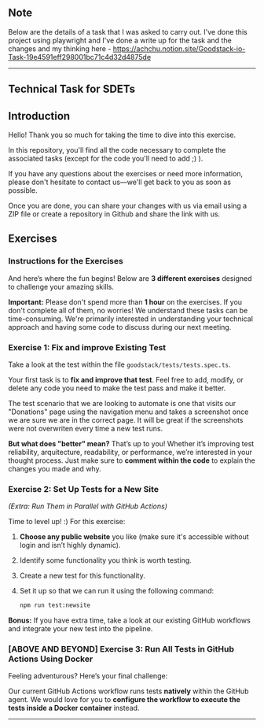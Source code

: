## Note

Below are the details of a task that I was asked to carry out. I've done this project using playwright and I've done a write up for the task and the changes and my thinking here - https://achchu.notion.site/Goodstack-io-Task-19e4591eff298001bc71c4d32d4875de


---
## Technical Task for SDETs

## Introduction
Hello! Thank you so much for taking the time to dive into this exercise.

In this repository, you'll find all the code necessary to complete the associated tasks (except for the code you'll need to add ;) ). 

If you have any questions about the exercises or need more information, please don't hesitate to contact us—we'll get back to you as soon as possible.

Once you are done, you can share your changes with us via email using a ZIP file or create a repository in Github and share the link with us.

## Exercises

### Instructions for the Exercises
And here’s where the fun begins! Below are **3 different exercises** designed to challenge your amazing skills.

**Important:** Please don't spend more than **1 hour** on the exercises. If you don't complete all of them, no worries! We understand these tasks can be time-consuming. We're primarily interested in understanding your technical approach and having some code to discuss during our next meeting.

### Exercise 1: Fix and improve Existing Test
Take a look at the test within the file `goodstack/tests/tests.spec.ts`.

Your first task is to **fix and improve that test**. Feel free to add, modify, or delete any code you need to make the test pass and make it better.

The test scenario that we are looking to automate is one that visits our "Donations" page using the navigation menu and takes a screenshot once we are sure we are in the correct page. It will be great if the screenshots were not overwriten every time a new test runs. 

**But what does "better" mean?** That’s up to you! Whether it’s improving test reliability, arquitecture, readability, or performance, we’re interested in your thought process. Just make sure to **comment within the code** to explain the changes you made and why.

### Exercise 2: Set Up Tests for a New Site  
*(Extra: Run Them in Parallel with GitHub Actions)*

Time to level up! :) For this exercise:

1. **Choose any public website** you like (make sure it's accessible without login and isn’t highly dynamic).
2. Identify some functionality you think is worth testing.
3. Create a new test for this functionality.
4. Set it up so that we can run it using the following command:

   ```bash
   npm run test:newsite
   ```

**Bonus:** If you have extra time, take a look at our existing GitHub workflows and integrate your new test into the pipeline.

### [ABOVE AND BEYOND] Exercise 3: Run All Tests in GitHub Actions Using Docker

Feeling adventurous? Here’s your final challenge:

Our current GitHub Actions workflow runs tests **natively** within the GitHub agent. We would love for you to **configure the workflow to execute the tests inside a Docker container** instead.

---
